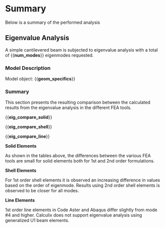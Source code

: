# Summary

Below is a summary of the performed analysis

## Eigenvalue Analysis

A simple cantilevered beam is subjected to eigenvalue analysis with a total of 
{{__num_modes__}} eigenmodes requested.


### Model Description

Model object: {{__geom_specifics__}}

### Summary

This section presents the resulting comparison between the calculated results from the 
eigenvalue analysis in the different FEA tools.


{{__eig_compare_solid__}}


{{__eig_compare_shell__}}


{{__eig_compare_line__}}



**Solid Elements**

As shown in the tables above, the differences between the various FEA tools are small for 
solid elements both for 1st and 2nd order formulations.

**Shell Elements**

For 1st order shell elements it is observed an increasing difference in values based on 
the order of eigenmode.
Results using 2nd order shell elements is observed to be closer for all modes.

**Line Elements**

1st order line elements in Code Aster and Abaqus differ slightly from mode #4 and higher.
Calculix does not support eigenvalue analysis using generalized U1 beam elements.
